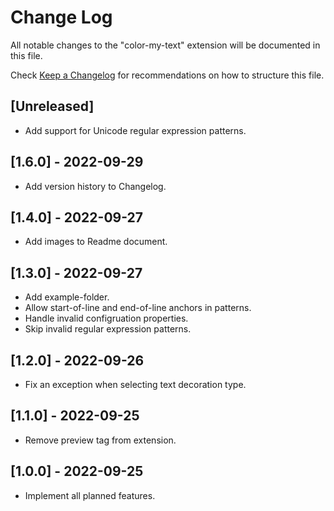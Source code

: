 # Change Log

All notable changes to the "color-my-text" extension will be documented in this file.

Check [Keep a Changelog](http://keepachangelog.com/) for recommendations on how to structure this file.

## [Unreleased]

- Add support for Unicode regular expression patterns.

## [1.6.0] - 2022-09-29

- Add version history to Changelog.

## [1.4.0] - 2022-09-27

- Add images to Readme document.

## [1.3.0] - 2022-09-27

- Add example-folder.
- Allow start-of-line and end-of-line anchors in patterns.
- Handle invalid configruation properties.
- Skip invalid regular expression patterns.

## [1.2.0] - 2022-09-26

- Fix an exception when selecting text decoration type.

## [1.1.0] - 2022-09-25

- Remove preview tag from extension.

## [1.0.0] - 2022-09-25

- Implement all planned features.
